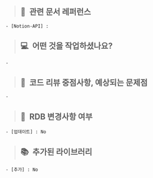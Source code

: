 > ## 📝&nbsp;&nbsp;관련 문서 레퍼런스
    - [Notion-API] : 

> ## 💻&nbsp;&nbsp;어떤 것을 작업하셨나요?
    - 

> ## 🙇&nbsp;&nbsp;코드 리뷰 중점사항, 예상되는 문제점
    - 

> ## 💾&nbsp;&nbsp;RDB 변경사항 여부
    - [업데이트] : No

> ## 📚&nbsp;&nbsp;추가된 라이브러리
    - [추가] : No
